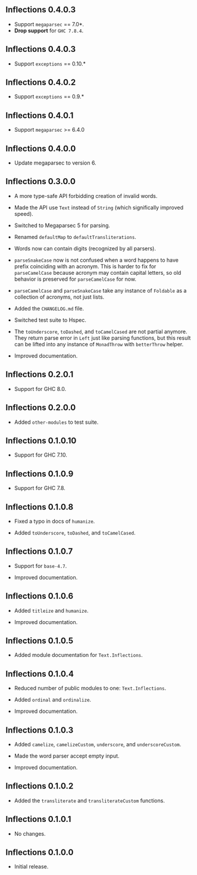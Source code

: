 ## Inflections 0.4.0.3
* Support `megaparsec` == 7.0*.
* **Drop support** for `GHC 7.8.4`.

## Inflections 0.4.0.3
* Support `exceptions` == 0.10.*

## Inflections 0.4.0.2
* Support `exceptions` == 0.9.*

## Inflections 0.4.0.1
* Support `megaparsec` >= 6.4.0

## Inflections 0.4.0.0

* Update megaparsec to version 6.

## Inflections 0.3.0.0

* A more type-safe API forbidding creation of invalid words.

* Made the API use `Text` instead of `String` (which significally improved
  speed).

* Switched to Megaparsec 5 for parsing.

* Renamed `defaultMap` to `defaultTransliterations`.

* Words now can contain digits (recognized by all parsers).

* `parseSnakeCase` now is not confused when a word happens to have prefix
  coinciding with an acronym. This is harder to fix for `parseCamelCase`
  because acronym may contain capital letters, so old behavior is preserved
  for `parseCamelCase` for now.

* `parseCamelCase` and `parseSnakeCase` take any instance of `Foldable` as a
  collection of acronyms, not just lists.

* Added the `CHANGELOG.md` file.

* Switched test suite to Hspec.

* The `toUnderscore`, `toDashed`, and `toCamelCased` are not partial
  anymore. They return parse error in `Left` just like parsing functions,
  but this result can be lifted into any instance of `MonadThrow` with
  `betterThrow` helper.

* Improved documentation.

## Inflections 0.2.0.1

* Support for GHC 8.0.

## Inflections 0.2.0.0

* Added `other-modules` to test suite.

## Inflections 0.1.0.10

* Support for GHC 7.10.

## Inflections 0.1.0.9

* Support for GHC 7.8.

## Inflections 0.1.0.8

* Fixed a typo in docs of `humanize`.

* Added `toUnderscore`, `toDashed`, and `toCamelCased`.

## Inflections 0.1.0.7

* Support for `base-4.7`.

* Improved documentation.

## Inflections 0.1.0.6

* Added `titleize` and `humanize`.

* Improved documentation.

## Inflections 0.1.0.5

* Added module documentation for `Text.Inflections`.

## Inflections 0.1.0.4

* Reduced number of public modules to one: `Text.Inflections`.

* Added `ordinal` and `ordinalize`.

* Improved documentation.

## Inflections 0.1.0.3

* Added `camelize`, `camelizeCustom`, `underscore`, and `underscoreCustom`.

* Made the word parser accept empty input.

* Improved documentation.

## Inflections 0.1.0.2

* Added the `transliterate` and `transliterateCustom` functions.

## Inflections 0.1.0.1

* No changes.

## Inflections 0.1.0.0

* Initial release.
